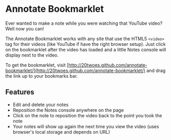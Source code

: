 Annotate Bookmarklet
====================

Ever wanted to make a note while you were watching that YouTube video?  Well now you can!

The Annotate Bookmarklet works with any site that use the HTML5 `<video>` tag for their videos (like YouTube if have the right browser setup).  Just click on the bookmarklet after the video has loaded and a little Notes console will display next to the video.

To get the bookmarklet, visit [http://20twoes.github.com/annotate-bookmarklet/](http://20twoes.github.com/annotate-bookmarklet/) and drag the link up to your bookmarks bar.

Features
--------

* Edit and delete your notes
* Reposition the Notes console anywhere on the page
* Click on the note to reposition the video back to the point you took the note
* Your notes will show up again the next time you view the video (uses browser's local storage and depends on URL)
